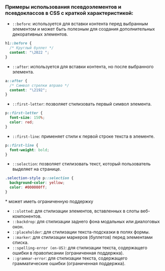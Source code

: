 ### Примеры использования псевдоэлементов и псевдоклассов в CSS с краткой характеристикой:

- `::before`: используется для вставки контента перед выбранным элементом и может быть полезным для создания дополнительных декоративных элементов.

```css
h1::before {
  /* Круглый буллет */
  content: "\2022 ";
}
```

- `::after`: используется для вставки контента, но после выбранного элемента.
```css
a::after {
  /* Символ стрелки вправо */
  content: "\2192";
}
```
- `::first-letter`: позволяет стилизовать первый символ элемента.
```css
p::first-letter {
  font-size: 150%;
  color: red;
}
```
- `::first-line`: применяет стили к первой строке текста в элементе.
```css
p::first-line {
  font-weight: bold;
}
```
- `::selection`: позволяет стилизовать текст, который пользователь выделяет на странице.
```css
.selection-style p::selection {
  background-color: yellow;
  color: #000000ff;
}
```

\* может иметь ограниченную поддержку
- `::slotted`: для стилизации элементов, вставленных в слоты веб-компонентов.
- `::backdrop`: для стилизации заднего фона модальных или диалоговых окон.
- `::placeholder`: для стилизации текста-подсказки в полях формы.
- `::marker`: для стилизации маркеров (буллетов) перед элементами списка.
- `::spelling-error (en-US)`: для стилизации текста, содержащего ошибки в правописании (ограниченная поддержка).
- `::grammar-error`: для стилизации текста, содержащего грамматические ошибки (ограниченная поддержка).